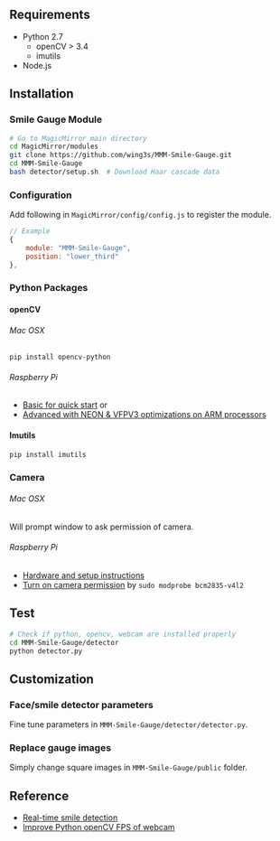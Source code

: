 

## Requirements
- Python 2.7
  - openCV > 3.4
  - imutils
- Node.js

## Installation
### Smile Gauge Module
```bash
# Go to MagicMirror main directory
cd MagicMirror/modules
git clone https://github.com/wing3s/MMM-Smile-Gauge.git
cd MMM-Smile-Gauge
bash detector/setup.sh  # Download Haar cascade data
```
### Configuration
Add following in `MagicMirror/config/config.js` to register the module.
```javascript
// Example
{
    module: "MMM-Smile-Gauge",
    position: "lower_third"
},
```


### Python Packages
#### openCV
###### Mac OSX
```pip install opencv-python```
###### Raspberry Pi
- [Basic for quick start](https://www.pyimagesearch.com/2017/09/04/raspbian-stretch-install-opencv-3-python-on-your-raspberry-pi)
or
- [Advanced with NEON & VFPV3 optimizations on ARM processors](https://www.pyimagesearch.com/2017/10/09/optimizing-opencv-on-the-raspberry-pi)

#### Imutils
```pip install imutils```

### Camera
###### Mac OSX
Will prompt window to ask permission of camera.
###### Raspberry Pi
- [Hardware and setup instructions](https://thepihut.com/blogs/raspberry-pi-tutorials/16021420-how-to-install-use-the-raspberry-pi-camera)
- [Turn on camera permission](https://stackoverflow.com/questions/51645531/error-displaying-video-stream-using-opencv-on-raspberry-pi) by `sudo modprobe bcm2835-v4l2`


## Test
```bash
# Check if python, opencv, webcam are installed properly
cd MMM-Smile-Gauge/detector
python detector.py
```

## Customization
### Face/smile detector parameters
  Fine tune parameters in `MMM-Smile-Gauge/detector/detector.py`.
### Replace gauge images
  Simply change square images in `MMM-Smile-Gauge/public` folder.


## Reference
- [Real-time smile detection](http://pushbuttons.io/blog/2015/4/27/smile-detection-in-python-opencv)
- [Improve Python openCV FPS of webcam](https://www.pyimagesearch.com/2015/12/21/increasing-webcam-fps-with-python-and-opencv/)
